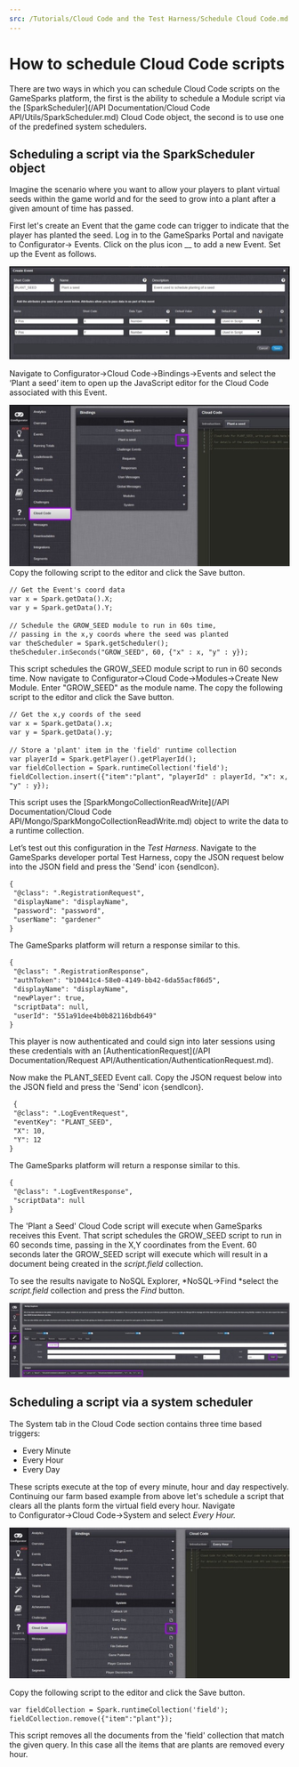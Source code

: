 ```yaml
---
src: /Tutorials/Cloud Code and the Test Harness/Schedule Cloud Code.md
---
```


# How to schedule Cloud Code scripts

There are two ways in which you can schedule Cloud Code scripts on the GameSparks platform, the first is the ability to schedule a Module script via the [SparkScheduler](/API Documentation/Cloud Code API/Utils/SparkScheduler.md) Cloud Code object, the second is to use one of the predefined system schedulers.

## Scheduling a script via the SparkScheduler object

Imagine the scenario where you want to allow your players to plant virtual seeds within the game world and for the seed to grow into a plant after a given amount of time has passed.

First let's create an Event that the game code can trigger to indicate that the player has planted the seed. Log in to the GameSparks Portal and navigate to Configurator-> Events. Click on the plus icon __ to add a new Event. Set up the Event as follows.

![](img/Schedule/1.jpg)

Navigate to Configurator->Cloud Code->Bindings->Events and select the ‘Plant a seed’ item to open up the JavaScript editor for the Cloud Code associated with this Event.

![](img/Schedule/2.jpg)
Copy the following script to the editor and click the Save button.

```    
// Get the Event's coord data
var x = Spark.getData().X;
var y = Spark.getData().Y;

// Schedule the GROW_SEED module to run in 60s time,
// passing in the x,y coords where the seed was planted
var theScheduler = Spark.getScheduler();
theScheduler.inSeconds("GROW_SEED", 60, {"x" : x, "y" : y});
```

This script schedules the GROW_SEED module script to run in 60 seconds time. Now navigate to Configurator->Cloud Code->Modules->Create New Module. Enter "GROW_SEED" as the module name. The copy the following script to the editor and click the Save button.

```    
// Get the x,y coords of the seed
var x = Spark.getData().x;
var y = Spark.getData().y;

// Store a 'plant' item in the 'field' runtime collection
var playerId = Spark.getPlayer().getPlayerId();
var fieldCollection = Spark.runtimeCollection('field');
fieldCollection.insert({"item":"plant", "playerId" : playerId, "x": x, "y" : y});
```

This script uses the [SparkMongoCollectionReadWrite](/API Documentation/Cloud Code API/Mongo/SparkMongoCollectionReadWrite.md) object to write the data to a runtime collection.

Let’s test out this configuration in the *Test Harness*. Navigate to the GameSparks developer portal Test Harness, copy the JSON request below into the JSON field and press the 'Send' icon {sendIcon}.

```    
{
 "@class": ".RegistrationRequest",
 "displayName": "displayName",
 "password": "password",
 "userName": "gardener"
}
```

The GameSparks platform will return a response similar to this.

```    
{
 "@class": ".RegistrationResponse",
 "authToken": "b10441c4-58e0-4149-bb42-6da55acf86d5",
 "displayName": "displayName",
 "newPlayer": true,
 "scriptData": null,
 "userId": "551a91dee4b0b82116bdb649"
}
```

This player is now authenticated and could sign into later sessions using these credentials with an [AuthenticationRequest](/API Documentation/Request API/Authentication/AuthenticationRequest.md).

Now make the PLANT_SEED Event call. Copy the JSON request below into the JSON field and press the 'Send' icon {sendIcon}.

```
 {
 "@class": ".LogEventRequest",
 "eventKey": "PLANT_SEED",
 "X": 10,
 "Y": 12
}
```
The GameSparks platform will return a response similar to this.

```  
{
 "@class": ".LogEventResponse",
 "scriptData": null
}
```
The 'Plant a Seed' Cloud Code script will execute when GameSparks receives this Event. That script schedules the GROW_SEED script to run in 60 seconds time, passing in the X,Y coordinates from the Event. 60 seconds later the GROW_SEED script will execute which will result in a document being created in the *script.field* collection.

To see the results navigate to NoSQL Explorer, *NoSQL->Find *select the *script.field* collection and press the *Find* button.

![](img/Schedule/3.jpg)

## Scheduling a script via a system scheduler

The System tab in the Cloud Code section contains three time based triggers:

* Every Minute
* Every Hour
* Every Day

These scripts execute at the top of every minute, hour and day respectively. Continuing our farm based example from above let's schedule a script that clears all the plants form the virtual field every hour. Navigate to Configurator->Cloud Code->System and select *Every Hour.*

![](img/Schedule/4.jpg)

Copy the following script to the editor and click the Save button.

```    
var fieldCollection = Spark.runtimeCollection('field');
fieldCollection.remove({"item":"plant"});
```

This script removes all the documents from the 'field' collection that match the given query. In this case all the items that are plants are removed every hour.
